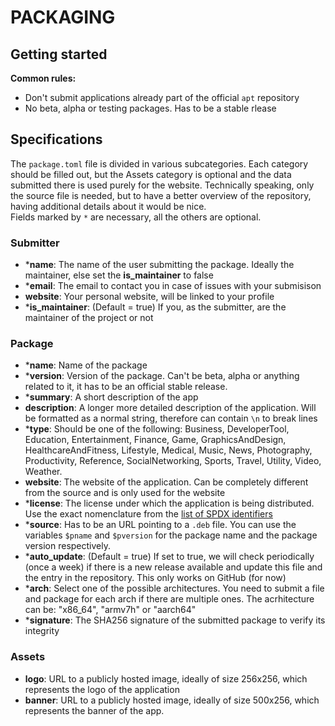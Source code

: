 # PACKAGING

## Getting started
**Common rules:**
- Don't submit applications already part of the official `apt` repository
- No beta, alpha or testing packages. Has to be a stable rlease

## Specifications
The `package.toml` file is divided in various subcategories. Each category should be filled out, but the Assets category is optional and the data submitted there is used purely for the website. Technically speaking, only the source file is needed, but to have a better overview of the repository, having additional details about it would be nice. \
Fields marked by `*` are necessary, all the others are optional.

### Submitter
- ***name**: The name of the user submitting the package. Ideally the maintainer, else set the **is_maintainer** to false
- ***email**: The email to contact you in case of issues with your submisison
- **website**: Your personal website, will be linked to your profile
- ***is_maintainer**: (Default = true) If you, as the submitter, are the maintainer of the project or not

### Package
- ***name**: Name of the package
- ***version**: Version of the package. Can't be beta, alpha or anything related to it, it has to be an official stable release.
- ***summary**: A short description of the app
- **description**: A longer more detailed description of the application. Will be formatted as a normal string, therefore can contain `\n` to break lines
- ***type**: Should be one of the following: Business, DeveloperTool, Education, Entertainment, Finance, Game, GraphicsAndDesign, HealthcareAndFitness, Lifestyle, Medical, Music, News, Photography, Productivity, Reference, SocialNetworking, Sports, Travel, Utility, Video, Weather.
- **website**: The website of the application. Can be completely different from the source and is only used for the website
- ***license**: The license under which the application is being distributed. Use the exact nomenclature from the [list of SPDX identifiers](https://spdx.org/licenses/)
- ***source**: Has to be an URL pointing to a `.deb` file. You can use the variables `$pname` and `$pversion` for the package name and the package version respectively.
- ***auto_update**: (Default = true) If set to true, we will check periodically (once a week) if there is a new release available and update this file and the entry in the repository. This only works on GitHub (for now)
- ***arch**: Select one of the possible architectures. You need to submit a file and package for each arch if there are multiple ones. The acrhitecture can be: "x86_64", "armv7h" or "aarch64"
- ***signature**: The SHA256 signature of the submitted package to verify its integrity

### Assets
- **logo**: URL to a publicly hosted image, ideally of size 256x256, which represents the logo of the application
- **banner**: URL to a publicly hosted image, ideally of size 500x256, which represents the banner of the app.
